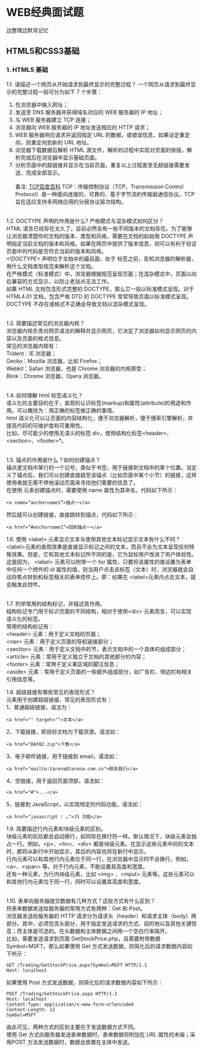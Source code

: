 # WEB经典面试题
边整理边默背记忆
## HTML5和CSS3基础
### 1. HTML5 基础
1.1. 请描述一个网页从开始请求到最终显示的完整过程？
一个网页从请求到最终显示的完整过程一般可分为如下 7 个步骤：
1. 在浏览器中输入网址；
2. 发送至 DNS 服务器并获得域名对应的 WEB 服务器的 IP 地址；
3. 与 WEB 服务器建立 TCP 连接；
4. 浏览器向 WEB 服务器的 IP 地址发送相应的 HTTP 请求；
5. WEB 服务器响应请求并返回指定 URL 的数据，或错误信息，如果设定重定向，则重定向到新的 URL 地址。
6. 浏览器下载数据后解析 HTML 源文件，解析的过程中实现对页面的排版，解析完成后在浏览器中显示基础页面。
7. 分析页面中的超链接并显示在当前页面，重复以上过程直至无超链接需要发送，完成全部显示。<br><br>
备注: [TCP百度百科](https://baike.baidu.com/item/TCP/33012?fr=aladdin)
TCP：传输控制协议（TCP，Transmission Control Protocol）是一种面向连接的、可靠的、基于字节流的传输层通信协议。TCP旨在适应支持多网络应用的分层协议层次结构。<br><br>

1.2. DOCTYPE 声明的作用是什么? 严格模式与混杂模式如何区分？<br>
HTML 语言已经存在太久了，目前必然会有一些不同版本的文档存在。为了能够让浏览器清楚你的文档的版本、类型和风格，需要在文档的起始用 DOCTYPE 声明指定当前文档的版本和风格。如果在网页中提供了版本信息，则可以有利于验证页面中的代码是否符合当前的版本和风格。<br>
*<!DOCTYPE>* 声明位于文档中的最前面，处于 <html> 标签之前，告知浏览器的解析器，用什么文档类型规范来解析这个文档。<br>
在严格模式（标准模式）中，浏览器根据规范呈现页面；在混杂模式中，页面以向后兼容的方式显示，以防止老站点无法工作。<br>
如果 HTML 文档包含形式完整的 DOCTYPE，那么它一般以标准模式呈现。对于 HTML4.01 文档，包含严格 DTD 的 DOCTYPE 常常导致页面以标准模式呈现。DOCTYPE 不存在或格式不正确会导致文档以混杂模式呈现。<br><br>

1.3. 简要描述常见的浏览器内核？<br>
浏览器内核负责对网页语法的解释并显示网页，它决定了浏览器如何显示网页的内容以及页面的格式信息。<br>
常见的浏览器内核有：<br>
Trident：IE 浏览器；<br>
Gecko：Mozilla 浏览器，比如 Firefox；<br>
Webkit：Safari 浏览器，也是 Chrome 浏览器的内核原型；<br>
Blink：Chrome 浏览器，Opera 浏览器。<br><br>

1.4. 如何理解 html 标签语义化？<br>
语义化的主要目的在于，直观的认识标签(markup)和属性(attribute)的用途和作用。可以概括为：用正确的标签做正确的事情。<br>
html 语义化可以让页面的内容结构化，便于浏览器解析，便于搜索引擎解析，并提高代码的可维护度和可重用性。<br>
比如，尽可能少的使用无语义的标签 div，使用结构化标签&lt;header&gt;、&lt;section&gt;、&lt;footer&gt;*。<br><br>

1.5. 锚点的作用是什么？如何创建锚点？<br>
锚点是文档中某行的一个记号，类似于书签，用于链接到文档中的某个位置。当定义了锚点后，我们可以创建直接跳至该锚点（比如页面中某个小节）的链接，这样使用者就无需不停地滚动页面来寻找他们需要的信息了。<br>
在使用 <a> 元素创建锚点时，需要使用 name 属性为其命名，代码如下所示：
```
<a name=”anchorname1”>锚点一</a>
```
然后就可以创建链接，直接跳转到锚点，代码如下所示：
```
<a href=”#anchorname1”>回到锚点一</a>
```

1.6. 使用 &lt;label&gt; 元素显示文本与使用其他文本标记显示文本有什么不同？<br>
&lt;label&gt;元素的直观效果是直接显示标记之间的文本，而且不会为文本呈现任何特殊效果。但是，它和其他文本标记所不同的是，它为鼠标用户改进了用户体验性。<br>
这是因为， &lt;label&gt; 元素可以附带一个 for 属性，只要将该属性的值设置为表单中任何一个控件的 id 属性的值，则当用户点击该标签（文本）时，浏览器就会自动将焦点转到和标签相关的表单控件上。即：如果在 &lt;label&gt;元素内点击文本，就会触发此控件。<br><br>

1.7. 列举常用的结构标记，并描述其作用。<br>
结构标记专门用于标识页面的不同结构，相对于使用&lt;div&gt; 元素而言，可以实现语义化的标签。<br>
常用的结构标记有：<br>
&lt;header&gt; 元素：用于定义文档的页眉；<br>
&lt;nav&gt; 元素：用于定义页面的导航链接部分；<br>
&lt;section&gt; 元素：用于定义文档中的节，表示文档中的一个具体的组成部分；<br>
&lt;article&gt; 元素：常用于定义独立于文档的其他部分的内容；<br>
&lt;footer&gt; 元素：常用于定义某区域的脚注信息；<br>
&lt;aside&gt; 元素：常用于定义页面的一些额外组成部分，如广告栏、侧边栏和相关引用信息等。<br>

1.8. 超级链接有哪些常见的表现形式？<br>
<a> 元素用于创建超级链接，常见的表现形式有：<br>
1、普通超级链接，语法为：
  ```
<a href="" target="">文本</a> 
  ```
2、下载链接，即目标文档为下载资源，语法如：
  ```
<a href="DAY02.zip">下载</a> 
  ```
3、电子邮件链接，用于链接到 email，语法如：
  ```
<a href="mailto:tarena@tarena.com.cn">联系我们</a> 
  ```
4、空链接，用于返回页面顶部，语法如：
  ```
<a href="#">...</a>
  ```
5、链接到 JavaScript，以实现特定的代码功能，语法如：
  ```
<a href="javascript : …">JS 功能</a> 
  ```

1.9. 简要描述行内元素和块级元素的区别。<br>
块级元素的前后都会自动换行，如同存在换行符一样。默认情况下，块级元素会独占一行。例如，&lt;p&gt;、&lt;hn&gt;、&lt;div&gt; 都是块级元素。在显示这些元素中间的文本时，都将从新行中开始显示，其后的内容也将在新行中显示。<br>
行内元素可以和其他行内元素位于同一行，在浏览器中显示时不会换行。例如，&lt;a&gt;、&lt;span&gt; 等。对于行内元素，不能设置其高度和宽度。<br>
还有一种元素，为行内块级元素，比如 &lt;img&gt; 、&lt;input&gt; 元素等。这些元素可以和其他行内元素位于同一行，同时可以设置其高度和宽度。<br><br>

1.10. 表单向服务器提交数据有几种方式？这些方式有什么区别？<br>
将表单数据发送给服务器的常用方式有两种：Get 和 Post。<br>
浏览器发送给服务器的 HTTP 请求分为请求头（header）和请求主体（body）两部分。其中，必须包含头部分，用于指定发送请求的方式、目的地以及其他关键信息；而主体是可选的。在头数据和主体数据之间用一个空白行来隔开。<br>
比如，需要发送请求到页面 GetStockPrice.php，且需要附带数据 Symbol=MSFT。那么如果使用 Get 方式发送数据，则简化后的请求数据内容如下所示：
```
GET /Trading/GetStockPrice.aspx?Symbol=MSFT HTTP/1.1
Host: localhost
```
如果使用 Post 方式发送数据，则简化后的请求数据内容如下所示：
```
POST /Trading/GetStockPrice.aspx HTTP/1.1
Host: localhost
Content-Type: application/x-www-form-urlencoded
Content-Length: 11
Symbol=MSFT
```
由此可见，两种方式的区别主要在于发送数据方式不同。<br>
使用 Get 方式向服务器发送表单数据时，表单数据将附加在 URL 属性的末端；采用POST 方法发送数据时，数据会放置在主体中发送。<br>

